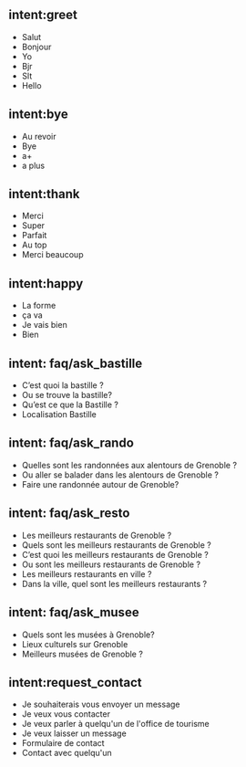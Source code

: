 ## intent:greet
- Salut
- Bonjour
- Yo
- Bjr
- Slt
- Hello

## intent:bye
- Au revoir
- Bye
- a+
- a plus

## intent:thank
- Merci
- Super
- Parfait
- Au top
- Merci beaucoup

## intent:happy
- La forme
- ça va
- Je vais bien
- Bien 

## intent: faq/ask_bastille
- C’est quoi la bastille ?
- Ou se trouve la bastille?
- Qu’est ce que la Bastille ?
- Localisation Bastille 

## intent: faq/ask_rando
- Quelles sont les randonnées aux alentours de Grenoble ?
- Ou aller se balader dans les alentours de Grenoble ?
- Faire une randonnée autour de Grenoble?

## intent: faq/ask_resto
- Les meilleurs restaurants de Grenoble ?
- Quels sont les meilleurs restaurants de Grenoble ?
- C’est quoi les meilleurs restaurants de Grenoble ?
- Ou sont les meilleurs restaurants de Grenoble ?
- Les meilleurs restaurants en ville ?
- Dans la ville, quel sont les meilleurs restaurants ?

## intent: faq/ask_musee
- Quels sont les musées à Grenoble?
- Lieux culturels sur Grenoble
- Meilleurs musées de Grenoble ?

## intent:request_contact
- Je souhaiterais vous envoyer un message
- Je veux vous contacter 
- Je veux parler à quelqu'un de l'office de tourisme
- Je veux laisser un message
- Formulaire de contact
- Contact avec quelqu'un